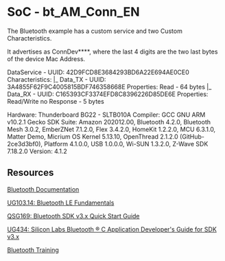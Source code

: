 # SoC - bt_AM_Conn_EN

The Bluetooth example has a custom service and two Custom Characteristics. 

It advertises as ConnDev****, where the last 4 digits are the two last bytes of the device Mac Address.

DataService - UUID: 42D9FCD8E3684293BD6A22E694AE0CE0
   Characteristics:
      |_ Data_TX -  UUID: 3A4855F62F9C4005815BDF746358668E
                    Properties: Read - 64 bytes
      |_ Data_RX -  UUID: C165393CF3374EFD8C8396226D85DE6E
                    Properties: Read/Write no Response - 5 bytes

Hardware: Thunderboard BG22 - SLTB010A
Compiler: GCC GNU ARM v10.2.1
Gecko SDK Suite: Amazon 202012.00, Bluetooth 4.2.0, Bluetooth Mesh 3.0.2, EmberZNet 7.1.2.0, Flex 3.4.2.0, HomeKit 1.2.2.0, MCU 6.3.1.0, Matter Demo, Micrium OS Kernel 5.13.10, OpenThread 2.1.2.0 (GitHub-2ce3d3bf0), Platform 4.1.0.0, USB 1.0.0.0, Wi-SUN 1.3.2.0, Z-Wave SDK 7.18.2.0
Version: 4.1.2


## Resources

[Bluetooth Documentation](https://docs.silabs.com/bluetooth/latest/)

[UG103.14: Bluetooth LE Fundamentals](https://www.silabs.com/documents/public/user-guides/ug103-14-fundamentals-ble.pdf)

[QSG169: Bluetooth SDK v3.x Quick Start Guide](https://www.silabs.com/documents/public/quick-start-guides/qsg169-bluetooth-sdk-v3x-quick-start-guide.pdf)

[UG434: Silicon Labs Bluetooth ® C Application Developer's Guide for SDK v3.x](https://www.silabs.com/documents/public/user-guides/ug434-bluetooth-c-soc-dev-guide-sdk-v3x.pdf)

[Bluetooth Training](https://www.silabs.com/support/training/bluetooth)

